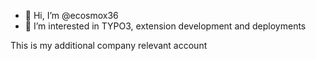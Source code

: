 - 👋 Hi, I’m @ecosmox36
- 👀 I’m interested in TYPO3, extension development and deployments

This is my additional company relevant account


<!---
ecosmox36/ecosmox36 is a ✨ special ✨ repository because its `README.md` (this file) appears on your GitHub profile.
You can click the Preview link to take a look at your changes.
--->
